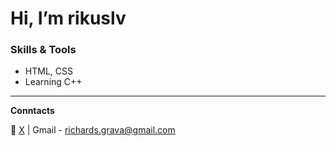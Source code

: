# Hi, I’m rikuslv  

### Skills & Tools  
- HTML, CSS
- Learning C++


---  

**Conntacts** 


🔗 [X](https://x.com/RGra81052544) | Gmail - richards.grava@gmail.com

